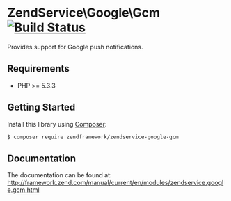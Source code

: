 ZendService\Google\Gcm [![Build Status](https://api.travis-ci.org/zendframework/ZendService_Google_Gcm.svg?branch=develop)](https://travis-ci.org/zendframework/ZendService_Google_Gcm)
================================

Provides support for Google push notifications.

## Requirements ##

* PHP >= 5.3.3

## Getting Started ##

Install this library using [Composer](http://getcomposer.org/):

```bash
$ composer require zendframework/zendservice-google-gcm
```

## Documentation ##

The documentation can be found at: http://framework.zend.com/manual/current/en/modules/zendservice.google.gcm.html
